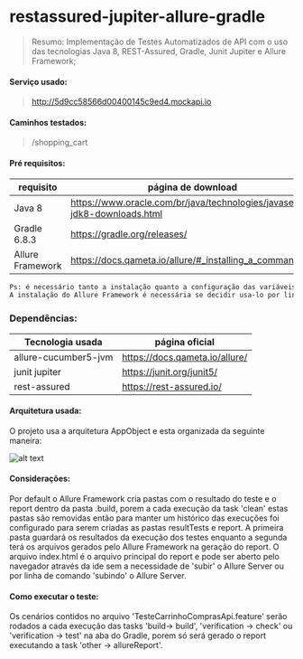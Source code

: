 # restassured-jupiter-allure-gradle
> Resumo:
> Implementação de Testes Automatizados de API com o uso das tecnologias Java 8, REST-Assured, Gradle, Junit Jupiter e Allure Framework;

#### Serviço usado:
> http://5d9cc58566d00400145c9ed4.mockapi.io
#### Caminhos testados:
> /shopping_cart

#### Pré requisitos:
| requisito        | página de download |
| ------           | ------ |
| Java 8           | https://www.oracle.com/br/java/technologies/javase-jdk8-downloads.html |
| Gradle 6.8.3     | https://gradle.org/releases/ |
| Allure Framework | https://docs.qameta.io/allure/#_installing_a_commandline
```sh
Ps: é necessário tanto a instalação quanto a configuração das variáveis de ambiente tanto do Java, a quanto do Gradle. 
A instalação do Allure Framework é necessária se decidir usa-lo por linha de comando e/ou não tiver a pasta .allure no projeto. 
```

### Dependências:
| Tecnologia usada     | página oficial |
| ------               | ------ |
| allure-cucumber5-jvm | https://docs.qameta.io/allure/ |
| junit jupiter        | https://junit.org/junit5/ |
| rest-assured         | https://rest-assured.io/ |

#### Arquitetura usada:
O projeto usa a arquitetura AppObject e esta organizada da seguinte maneira:

![alt text](https://user-images.githubusercontent.com/80764831/114328843-32de1b00-9b14-11eb-9a9a-3d0b1070a9fd.png)

#### Considerações:
Por default o Allure Framework cria pastas com o resultado do teste e o report dentro da pasta .build, 
porem a cada execução da task 'clean' estas pastas são removidas então para manter um histórico das execuções
foi configurado para serem criadas as pastas resultTests e report. 
A primeira pasta guardará os resultados da execução dos testes enquanto a segunda terá os arquivos gerados pelo 
Allure Framework na geração do report. 
O arquivo index.html é o arquivo principal do report e pode ser aberto pelo navegador através da ide sem a necessidade 
de 'subir' o Allure Server ou por linha de comando 'subindo' o Allure Server.  

#### Como executar o teste:
Os cenários contidos no arquivo 'TesteCarrinhoComprasApi.feature' serão rodados a cada execução das 
tasks 'build-> build', 'verification -> check' ou 'verification -> test' na aba do Gradle, 
porem só será gerado o report executando a task 'other -> allureReport'.




